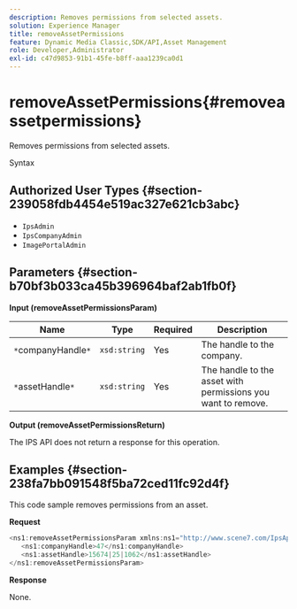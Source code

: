 ```yaml
---
description: Removes permissions from selected assets.
solution: Experience Manager
title: removeAssetPermissions
feature: Dynamic Media Classic,SDK/API,Asset Management
role: Developer,Administrator
exl-id: c47d9853-91b1-45fe-b8ff-aaa1239ca0d1
---
```

# removeAssetPermissions{#removeassetpermissions}

Removes permissions from selected assets.

 Syntax 

## Authorized User Types {#section-239058fdb4454e519ac327e621cb3abc}

* `IpsAdmin` 
* `IpsCompanyAdmin` 
* `ImagePortalAdmin`

## Parameters {#section-b70bf3b033ca45b396964baf2ab1fb0f}

**Input (removeAssetPermissionsParam)** 

|  Name  | Type  | Required  | Description  |
|---|---|---|---|
|  `*`companyHandle`*`  | `xsd:string`  | Yes  | The handle to the company.  |
|  `*`assetHandle`*`  | `xsd:string`  | Yes  | The handle to the asset with permissions you want to remove.  |

**Output (removeAssetPermissionsReturn)**

The IPS API does not return a response for this operation.

## Examples {#section-238fa7bb091548f5ba72ced11fc92d4f}

This code sample removes permissions from an asset.

**Request** 

```java
<ns1:removeAssetPermissionsParam xmlns:ns1="http://www.scene7.com/IpsApi/xsd">
   <ns1:companyHandle>47</ns1:companyHandle>
   <ns1:assetHandle>15674|25|1062</ns1:assetHandle>
</ns1:removeAssetPermissionsParam>
```

**Response**

None.
